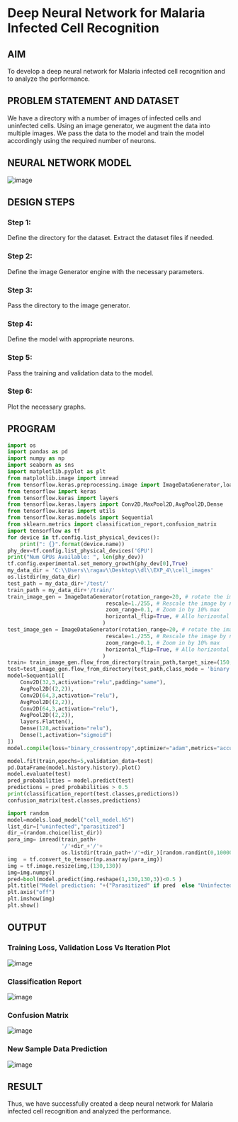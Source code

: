# Deep Neural Network for Malaria Infected Cell Recognition

## AIM

To develop a deep neural network for Malaria infected cell recognition and to analyze the performance.

## PROBLEM STATEMENT AND DATASET

We have a directory with a number of images of infected cells and uninfected cells. Using an image generator, we augment the data into multiple images. We pass the data to the model and train the model accordingly using the required number of neurons.

## NEURAL NETWORK MODEL
![image](https://user-images.githubusercontent.com/75235488/196051995-53c0fa2c-5ccc-4a44-b220-bad3fe73b758.png)

## DESIGN STEPS

### Step 1:
Define the directory for the dataset. Extract the dataset files if needed.
### Step 2:
Define the image Generator engine with the necessary parameters.
### Step 3:
Pass the directory to the image generator.
### Step 4:
Define the model with appropriate neurons.
### Step 5:
Pass the training and validation data to the model.
### Step 6:
Plot the necessary graphs.

## PROGRAM
```python
import os
import pandas as pd
import numpy as np
import seaborn as sns
import matplotlib.pyplot as plt
from matplotlib.image import imread
from tensorflow.keras.preprocessing.image import ImageDataGenerator,load_img
from tensorflow import keras
from tensorflow.keras import layers
from tensorflow.keras.layers import Conv2D,MaxPool2D,AvgPool2D,Dense
from tensorflow.keras import utils
from tensorflow.keras.models import Sequential
from sklearn.metrics import classification_report,confusion_matrix
import tensorflow as tf
for device in tf.config.list_physical_devices():
    print(": {}".format(device.name))
phy_dev=tf.config.list_physical_devices('GPU')
print("Num GPUs Available: ", len(phy_dev))
tf.config.experimental.set_memory_growth(phy_dev[0],True)
my_data_dir = 'C:\\Users\\ragav\\Desktop\\dl\\EXP_4\\cell_images'
os.listdir(my_data_dir)
test_path = my_data_dir+'/test/'
train_path = my_data_dir+'/train/'
train_image_gen = ImageDataGenerator(rotation_range=20, # rotate the image 20 degrees
                               rescale=1./255, # Rescale the image by normalzing it.
                               zoom_range=0.1, # Zoom in by 10% max
                               horizontal_flip=True, # Allo horizontal flipping
                              )
test_image_gen = ImageDataGenerator(rotation_range=20, # rotate the image 20 degrees
                               rescale=1./255, # Rescale the image by normalzing it.
                               zoom_range=0.1, # Zoom in by 10% max
                               horizontal_flip=True, # Allo horizontal flipping
                              )
train= train_image_gen.flow_from_directory(train_path,target_size=(150,150),class_mode='binary',batch_size=16)
test=test_image_gen.flow_from_directory(test_path,class_mode = 'binary',target_size=(150,150),batch_size=16)
model=Sequential([
    Conv2D(32,3,activation="relu",padding="same"),
    AvgPool2D((2,2)),
    Conv2D(64,3,activation="relu"),
    AvgPool2D((2,2)),
    Conv2D(64,3,activation="relu"),
    AvgPool2D((2,2)),
    layers.Flatten(),
    Dense(128,activation="relu"),
    Dense(1,activation="sigmoid")
])
model.compile(loss="binary_crossentropy",optimizer="adam",metrics="accuracy")

model.fit(train,epochs=5,validation_data=test)
pd.DataFrame(model.history.history).plot()
model.evaluate(test)
pred_probabilities = model.predict(test)
predictions = pred_probabilities > 0.5
print(classification_report(test.classes,predictions))
confusion_matrix(test.classes,predictions)

import random
model=models.load_model("cell_model.h5")
list_dir=["uninfected","parasitized"]
dir_=(random.choice(list_dir))
para_img= imread(train_path+
                 '/'+dir_+'/'+
                 os.listdir(train_path+'/'+dir_)[random.randint(0,10000)])
img  = tf.convert_to_tensor(np.asarray(para_img))
img = tf.image.resize(img,(130,130))
img=img.numpy()
pred=bool(model.predict(img.reshape(1,130,130,3))<0.5 )
plt.title("Model prediction: "+("Parasitized" if pred  else "Uninfected")+"\nActual Value: "+str(dir_))
plt.axis("off")
plt.imshow(img)
plt.show()
```
## OUTPUT

### Training Loss, Validation Loss Vs Iteration Plot

![image](https://user-images.githubusercontent.com/75235488/196051377-e0f3caf2-fd14-482d-ba8c-c119fc0474b2.png)

### Classification Report

![image](https://user-images.githubusercontent.com/75235488/196051391-6b611227-01d0-4d89-ad42-33011a54ad97.png)

### Confusion Matrix

![image](https://user-images.githubusercontent.com/75235488/196051415-a8ba9388-50a7-4bf3-8092-1300a14d15b3.png)

### New Sample Data Prediction

![image](https://user-images.githubusercontent.com/75234991/194918608-00ba0bf5-0ea1-4d71-b015-3deea9104f16.png)

## RESULT
Thus, we have successfully created a deep neural network for Malaria infected cell recognition and analyzed the performance.
